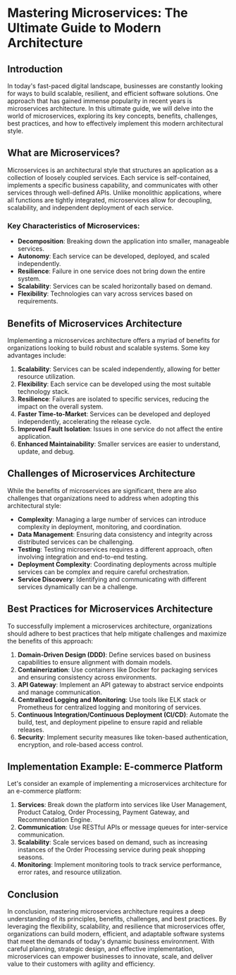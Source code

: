 # Mastering Microservices: The Ultimate Guide to Modern Architecture

## Introduction

In today's fast-paced digital landscape, businesses are constantly looking for ways to build scalable, resilient, and efficient software solutions. One approach that has gained immense popularity in recent years is microservices architecture. In this ultimate guide, we will delve into the world of microservices, exploring its key concepts, benefits, challenges, best practices, and how to effectively implement this modern architectural style.

## What are Microservices?

Microservices is an architectural style that structures an application as a collection of loosely coupled services. Each service is self-contained, implements a specific business capability, and communicates with other services through well-defined APIs. Unlike monolithic applications, where all functions are tightly integrated, microservices allow for decoupling, scalability, and independent deployment of each service.

### Key Characteristics of Microservices:
- **Decomposition**: Breaking down the application into smaller, manageable services.
- **Autonomy**: Each service can be developed, deployed, and scaled independently.
- **Resilience**: Failure in one service does not bring down the entire system.
- **Scalability**: Services can be scaled horizontally based on demand.
- **Flexibility**: Technologies can vary across services based on requirements.

## Benefits of Microservices Architecture

Implementing a microservices architecture offers a myriad of benefits for organizations looking to build robust and scalable systems. Some key advantages include:

1. **Scalability**: Services can be scaled independently, allowing for better resource utilization.
2. **Flexibility**: Each service can be developed using the most suitable technology stack.
3. **Resilience**: Failures are isolated to specific services, reducing the impact on the overall system.
4. **Faster Time-to-Market**: Services can be developed and deployed independently, accelerating the release cycle.
5. **Improved Fault Isolation**: Issues in one service do not affect the entire application.
6. **Enhanced Maintainability**: Smaller services are easier to understand, update, and debug.

## Challenges of Microservices Architecture

While the benefits of microservices are significant, there are also challenges that organizations need to address when adopting this architectural style:

- **Complexity**: Managing a large number of services can introduce complexity in deployment, monitoring, and coordination.
- **Data Management**: Ensuring data consistency and integrity across distributed services can be challenging.
- **Testing**: Testing microservices requires a different approach, often involving integration and end-to-end testing.
- **Deployment Complexity**: Coordinating deployments across multiple services can be complex and require careful orchestration.
- **Service Discovery**: Identifying and communicating with different services dynamically can be a challenge.

## Best Practices for Microservices Architecture

To successfully implement a microservices architecture, organizations should adhere to best practices that help mitigate challenges and maximize the benefits of this approach:

1. **Domain-Driven Design (DDD)**: Define services based on business capabilities to ensure alignment with domain models.
2. **Containerization**: Use containers like Docker for packaging services and ensuring consistency across environments.
3. **API Gateway**: Implement an API gateway to abstract service endpoints and manage communication.
4. **Centralized Logging and Monitoring**: Use tools like ELK stack or Prometheus for centralized logging and monitoring of services.
5. **Continuous Integration/Continuous Deployment (CI/CD)**: Automate the build, test, and deployment pipeline to ensure rapid and reliable releases.
6. **Security**: Implement security measures like token-based authentication, encryption, and role-based access control.

## Implementation Example: E-commerce Platform

Let's consider an example of implementing a microservices architecture for an e-commerce platform:

1. **Services**: Break down the platform into services like User Management, Product Catalog, Order Processing, Payment Gateway, and Recommendation Engine.
2. **Communication**: Use RESTful APIs or message queues for inter-service communication.
3. **Scalability**: Scale services based on demand, such as increasing instances of the Order Processing service during peak shopping seasons.
4. **Monitoring**: Implement monitoring tools to track service performance, error rates, and resource utilization.

## Conclusion

In conclusion, mastering microservices architecture requires a deep understanding of its principles, benefits, challenges, and best practices. By leveraging the flexibility, scalability, and resilience that microservices offer, organizations can build modern, efficient, and adaptable software systems that meet the demands of today's dynamic business environment. With careful planning, strategic design, and effective implementation, microservices can empower businesses to innovate, scale, and deliver value to their customers with agility and efficiency.